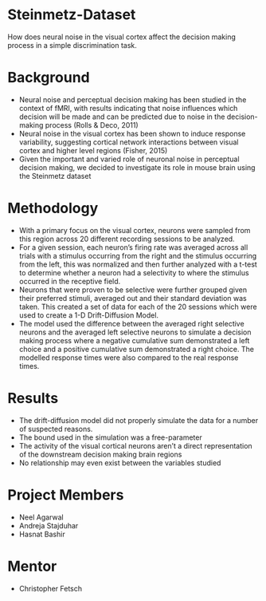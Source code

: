 # Steinmetz-Dataset
 How does neural noise in the visual cortex affect the decision making process in a simple discrimination task.
 
# Background
- Neural noise and perceptual decision making has been studied in the context of fMRI, with results indicating that noise influences which decision will be made and can be predicted due to noise in the decision-making process (Rolls & Deco, 2011)
- Neural noise in the visual cortex has been shown to induce response variability, suggesting cortical network interactions between visual cortex and higher level regions (Fisher, 2015)
- Given the important and varied role of neuronal noise in perceptual decision making, we decided to investigate its role in mouse brain using the Steinmetz dataset

# Methodology
- With a primary focus on the visual cortex, neurons were sampled from this region across 20 different recording sessions to be analyzed.
- For a given session, each neuron’s firing rate was averaged across all trials with a stimulus occurring from the right and the stimulus occurring from the left, this was normalized and then further analyzed with a t-test to determine whether a neuron had a selectivity to where the stimulus occurred in the receptive field.
- Neurons that were proven to be selective were further grouped given their preferred stimuli, averaged out and their standard deviation was taken. This created a set of data for each of the 20 sessions which were used to create a 1-D Drift-Diffusion Model.
- The model used the difference between the averaged right selective neurons and the averaged left selective neurons to simulate a decision making process where a negative cumulative sum demonstrated a left choice and a positive cumulative sum demonstrated a right choice. 
The modelled response times were also compared to the real response times.

# Results
- The drift-diffusion model did not properly simulate the data for a number of suspected reasons.
- The bound used in the simulation was a free-parameter
- The activity of the visual cortical neurons aren’t a direct representation of the downstream decision making brain regions
- No relationship may even exist between the variables studied

# Project Members

- Neel Agarwal
- Andreja Stajduhar
- Hasnat Bashir

# Mentor
- Christopher Fetsch


